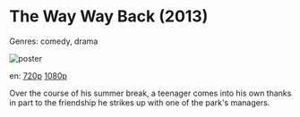 # The Way Way Back (2013)

Genres: comedy, drama

![poster](http://image.tmdb.org/t/p/w500/sXYsltqKCYbwKsquuswWAiycEBv.jpg)

en:
  [720p](magnet:?xt=urn:btih:EC879D558B7B7C6CDBE50D6256C421DCA4F001C6&tr=udp://glotorrents.pw:6969/announce&tr=udp://tracker.opentrackr.org:1337/announce&tr=udp://torrent.gresille.org:80/announce&tr=udp://tracker.openbittorrent.com:80&tr=udp://tracker.coppersurfer.tk:6969&tr=udp://tracker.leechers-paradise.org:6969&tr=udp://p4p.arenabg.ch:1337&tr=udp://tracker.internetwarriors.net:1337)
  [1080p](magnet:?xt=urn:btih:B836B138C364D9AE7F6A203B7FDBC7968913BB77&tr=udp://glotorrents.pw:6969/announce&tr=udp://tracker.opentrackr.org:1337/announce&tr=udp://torrent.gresille.org:80/announce&tr=udp://tracker.openbittorrent.com:80&tr=udp://tracker.coppersurfer.tk:6969&tr=udp://tracker.leechers-paradise.org:6969&tr=udp://p4p.arenabg.ch:1337&tr=udp://tracker.internetwarriors.net:1337)
  


Over the course of his summer break, a teenager comes into his own thanks in part to the friendship he strikes up with one of the park's managers.